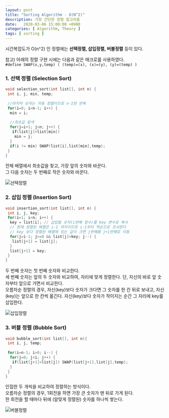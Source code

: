 ```yaml
---
layout: post
title: "Sorting Algorithm - O(N^2)"
description: 가장 간단한 정렬 알고리즘
date:   2020-03-06 15:00:00 +0900
categories: [ Algorithm, Theory ]
tags: [ sorting ]
---
```


시간복잡도가 O(n^2) 인 정렬에는 **선택정렬, 삽입정렬, 버블정렬** 등이 있다.

참고) 아래의 정렬 구현 시에는 다음과 같은 매크로를 사용하였다.  
`#define SWAP(x,y,temp) ( (temp)=(x), (x)=(y), (y)=(temp) )` 

### 1. 선택 정렬 (Selection Sort)
```c++
void selection_sort(int list[], int n) {
 int i, j, min, temp;
 
 //마지막 숫자는 자동 정렬이므로 n-1번 반복
 for(i=0; i<n-1; i++) {
  min = i;
  
  //최솟값 탐색
  for(j=i+1; j<n; j++) {
   if(list[j]<list[min])
    min = j;
  }
  if(i != min) SWAP(list[i],list[min],temp);
 }
}
```

<!-- more -->

전체 배열에서 최솟값을 찾고, 가장 앞의 숫자와 바꾼다.  
그 다음 숫자는 두 번째로 작은 숫자와 바꾼다.  

![선택정렬](https://imgur.com/s7Wjsxu.png)

### 2. 삽입 정렬 (Insertion Sort)
```c++
void insertion_sort(int list[], int n) {
 int i, j, key;
 for(i=1; i<n; i++) {
  key = list[i]; // 삽입될 숫자(i번째 정수)를 key 변수로 복사
  // 현재 정렬된 배열은 i-1 까지이므로 i-1부터 역순으로 조사한다
  // key 보다 정렬된 배열에 있는 값이 크면 j번째를 j+1번째로 이동
  for(j=i-1; j>=0 && list[j]>key; j--) {
   list[j+1] = list[j];
  }
  list[j+1] = key;
 }
}
```
두 번째 숫자는 첫 번째 숫자와 비교한다.  
세 번째 숫자는 앞의 두 숫자와 비교하여, 자리에 맞게 정렬한다. 단, 자신의 바로 앞 숫자부터 앞으로 가면서 비교한다.   
오름차순 정렬의 경우,  자신(key)보다 숫자가 크다면 그 숫자를 한 칸 뒤로 보내고, 자신(key)는 앞으로 한 칸씩 옮긴다. 자신(key)보다 숫자가 작이지는 순간 그 자리에 key를 삽입한다.

![삽입정렬](https://imgur.com/JMAjMFh.png)


### 3. 버블 정렬 (Bubble Sort)
```c++
void bubble_sort(int list[], int n){
 int i, j, temp;
 
 for(i=n-1; i>0; i--) {
  for(j=0; j<i; j++) {
   if(list[j+1]<list[j]) SWAP(list[j+1],list[j],temp);
  }
 }
}
```
인접한 두 개씩을 비교하여 정렬하는 방식이다.  
오름차순 정렬의 경우, 1회전을 하면 가장 큰 숫자가 맨 뒤로 가게 된다.  
한 회전을 할 때마다 뒤에 (알맞게 정렬된) 숫자를 하나씩 쌓는다.

![버블정렬](https://imgur.com/r0wYOOr.png)
